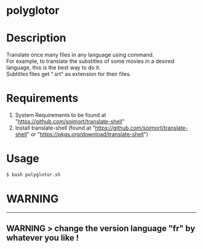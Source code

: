 # polyglotor

# Description
Translate once many files in any language using command.  
For example, to translate the substitles of some movies in a desired language, this is the best way to do it.  
Subtitles files get ".srt" as extension for their files.  

# Requirements

1) System Requirements to be found at "https://github.com/soimort/translate-shell"
2) Install translate-shell (found at "https://github.com/soimort/translate-shell"  or "https://pkgs.org/download/translate-shell")

# Usage

```sh
$ bash polyglotor.sh
```
# WARNING

-----------------------------------------------------------------
WARNING > change the version language "fr" by whatever you like !
-----------------------------------------------------------------
